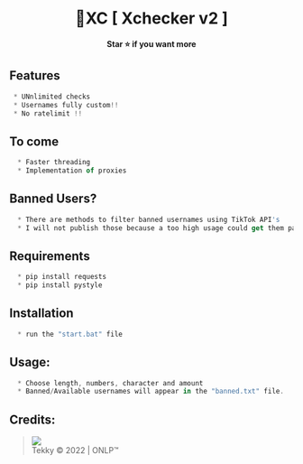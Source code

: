 <h1 align="center">💎XC [ Xchecker v2 ]</h1>

<p align='center'>
  <b>Star ⭐ if you want more</b><br>
</p>

## Features
```js
 * UNnlimited checks
 * Usernames fully custom!!
 * No ratelimit !!
```
## To come
```js
  * Faster threading
  * Implementation of proxies
```
## Banned Users?
```js
  * There are methods to filter banned usernames using TikTok API's
  * I will not publish those because a too high usage could get them patched
```

## Requirements
```js
  * pip install requests
  * pip install pystyle
```

## Installation
```js
  * run the "start.bat" file
```

##  Usage:
```js
  * Choose length, numbers, character and amount
  * Banned/Available usernames will appear in the "banned.txt" file.
```

##  Credits:
 > [![](https://cdn.discordapp.com/avatars/719864492514738226/a_5de73a96793f9b0b3cbbafc2efc25ec7.gif?size=100)](https://github.com/xtekky) <br>Tekky © 2022 | ONLP™


